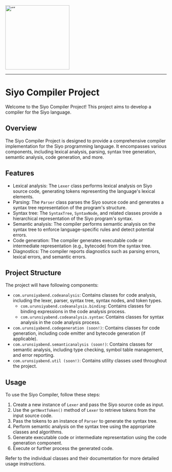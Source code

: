 <img src="SiyoLanguage.png" alt= “” width="200" height="200">
<hr>

# Siyo Compiler Project

Welcome to the Siyo Compiler Project! This project aims to develop a compiler for the Siyo language.

## Overview

The Siyo Compiler Project is designed to provide a comprehensive compiler implementation for the Siyo programming language. It encompasses various components, including lexical analysis, parsing, syntax tree generation, semantic analysis, code generation, and more.

## Features

- Lexical analysis: The `Lexer` class performs lexical analysis on Siyo source code, generating tokens representing the language's lexical elements.
- Parsing: The `Parser` class parses the Siyo source code and generates a syntax tree representation of the program's structure.
- Syntax tree: The `SyntaxTree`, `SyntaxNode`, and related classes provide a hierarchical representation of the Siyo program's syntax.
- Semantic analysis: The compiler performs semantic analysis on the syntax tree to enforce language-specific rules and detect potential errors.
- Code generation: The compiler generates executable code or intermediate representation (e.g., bytecode) from the syntax tree.
- Diagnostics: The compiler reports diagnostics such as parsing errors, lexical errors, and semantic errors.

## Project Structure

The project will have following components:

- `com.urunsiyabend.codeanalysis`: Contains classes for code analysis, including the lexer, parser, syntax tree, syntax nodes, and token types.
    - `com.urunsiyabend.codeanalysis.binding`: Contains classes for binding expressions in the code analysis process.
    - `com.urunsiyabend.codeanalysis.syntax`: Contains classes for syntax analysis in the code analysis process.
- `com.urunsiyabend.codegeneration (soon!)`: Contains classes for code generation, including code emitter and bytecode generation (if applicable).
- `com.urunsiyabend.semanticanalysis (soon!)`: Contains classes for semantic analysis, including type checking, symbol table management, and error reporting.
- `com.urunsiyabend.util (soon!)`: Contains utility classes used throughout the project.

## Usage

To use the Siyo Compiler, follow these steps:

1. Create a new instance of `Lexer` and pass the Siyo source code as input.
2. Use the `getNextToken()` method of `Lexer` to retrieve tokens from the input source code.
3. Pass the tokens to an instance of `Parser` to generate the syntax tree.
4. Perform semantic analysis on the syntax tree using the appropriate classes and algorithms.
5. Generate executable code or intermediate representation using the code generation component.
6. Execute or further process the generated code.

Refer to the individual classes and their documentation for more detailed usage instructions.
